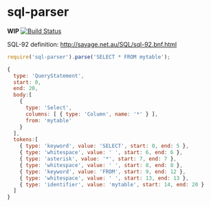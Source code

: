 sql-parser
=========

**WIP**
[![Build Status](https://travis-ci.org/maxcnunes/sql-parser.svg?branch=master)](https://travis-ci.org/maxcnunes/sql-parser)


SQL-92 definition: http://savage.net.au/SQL/sql-92.bnf.html


```js
require('sql-parser').parse('SELECT * FROM mytable');

{ 
  type: 'QueryStatement',
  start: 0,
  end: 20,
  body:[
    {
      type: 'Select',
      columns: [ { type: 'Column', name: '*' } ],
      from: 'mytable'
    }
  ],
  tokens:[
    { type: 'keyword', value: 'SELECT', start: 0, end: 5 },
    { type: 'whitespace', value: ' ', start: 6, end: 6 },
    { type: 'asterisk', value: '*', start: 7, end: 7 },
    { type: 'whitespace', value: ' ', start: 8, end: 8 },
    { type: 'keyword', value: 'FROM', start: 9, end: 12 },
    { type: 'whitespace', value: ' ', start: 13, end: 13 },
    { type: 'identifier', value: 'mytable', start: 14, end: 20 }
  ] 
}
```
